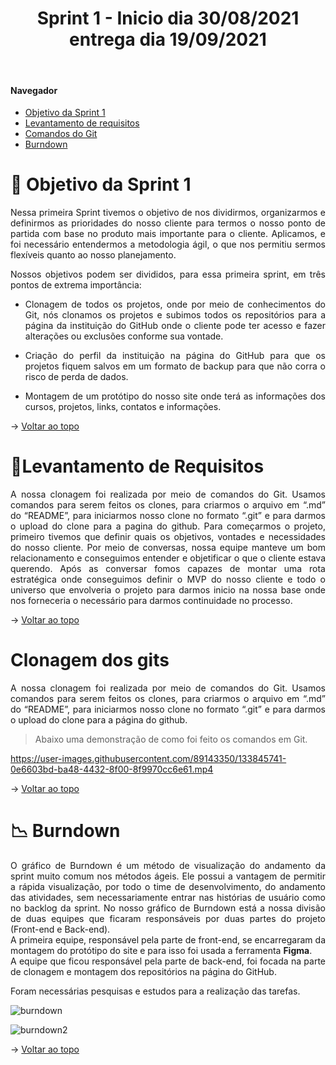
<div align="center">
  <h1>Sprint 1 - Inicio dia 30/08/2021 entrega dia 19/09/2021</h1>
</div>

<br id="topo">  
  
#### Navegador
* <a href="#objetivo">Objetivo da Sprint 1</a>
* <a href="#requisitos">Levantamento de requisitos</a>
* <a href="#comandos">Comandos do Git</a>
* <a href="#burndown">Burndown</a>

<span id="objetivo">

# 📌 Objetivo da Sprint 1 
  
<p align="justify">Nessa primeira Sprint tivemos o objetivo de nos dividirmos, organizarmos e definirmos as prioridades do nosso cliente para termos o nosso ponto de partida com base no produto mais importante para o cliente. Aplicamos, e foi necessário entendermos a metodologia ágil, o que nos permitiu sermos flexíveis quanto ao nosso planejamento.</p>

<div align="justify">
Nossos objetivos podem ser divididos, para essa primeira sprint, em três pontos de extrema importância:
  
* Clonagem de todos os projetos, onde por meio de conhecimentos do Git, nós clonamos os projetos e subimos todos os repositórios para a página da instituição do GitHub onde o cliente pode ter acesso e fazer alterações ou exclusões conforme sua vontade.
  
* Criação do perfil da instituição na página do GitHub para que os projetos fiquem salvos em um formato de backup para que não corra o risco de perda de dados.
  
* Montagem de um protótipo do nosso site onde terá as informações dos cursos, projetos, links, contatos e informações.
</div>

→ [Voltar ao topo](#topo)
  
<span id="requisitos">

# 📝Levantamento de Requisitos 
  
<p align="justify">A nossa clonagem foi realizada por meio de comandos do Git. Usamos comandos para serem feitos os clones, para criarmos o arquivo em “.md” do “README”, para iniciarmos nosso clone no formato “.git” e para darmos o upload do clone para a pagina do github.
Para começarmos o projeto, primeiro tivemos que definir quais os objetivos, vontades e necessidades do nosso cliente. Por meio de conversas, nossa equipe manteve um bom relacionamento e conseguimos entender e objetificar o que o cliente estava querendo. Após as conversar fomos capazes de montar uma rota estratégica onde conseguimos definir o MVP do nosso cliente e todo o universo que envolveria o projeto para darmos inicio na nossa base onde nos forneceria o necessário para darmos continuidade no processo.</p>
  
→ [Voltar ao topo](#topo)
  
<span id="comandos">

# Clonagem dos gits
  
<p align="justify">A nossa clonagem foi realizada por meio de comandos do Git. Usamos comandos para serem feitos os clones, para criarmos o arquivo em “.md” do “README”, para iniciarmos nosso clone no formato “.git” e para darmos o upload do clone para a página do github.</p>

> Abaixo uma demonstração de como foi feito os comandos em Git.
  
https://user-images.githubusercontent.com/89143350/133845741-0e6603bd-ba48-4432-8f00-8f9970cc6e61.mp4

→ [Voltar ao topo](#topo) 
 
<span id="burndown">
  
# 📉 Burndown
  
<p align="justify">O gráfico de Burndown é um método de visualização do andamento da sprint muito comum nos métodos ágeis. Ele possui a vantagem de permitir a rápida visualização, por todo o time de desenvolvimento, do andamento das atividades, sem necessariamente entrar nas histórias de usuário como no backlog da sprint.
No nosso gráfico de Burndown está a nossa divisão de duas equipes que ficaram responsáveis por duas partes do projeto (Front-end e Back-end). <br>A primeira equipe, responsável pela parte de front-end, se encarregaram da montagem do protótipo do site e para isso foi usada a ferramenta <b>Figma</b>.<br>
A equipe que ficou responsável pela parte de back-end, foi focada na parte de clonagem e montagem dos repositórios na página do GitHub.</p>
<p align="justify">Foram necessárias pesquisas e estudos para a realização das tarefas.</p>
  
![burndown](https://user-images.githubusercontent.com/89143350/133846637-72668dd9-09d7-484b-8cd9-ecf7e2ff9646.jpg)
 
![burndown2](https://user-images.githubusercontent.com/89143350/133846707-4d0f7841-46b0-4bcd-bdd1-1fbc6b2b95c5.jpg)

→ [Voltar ao topo](#topo)

